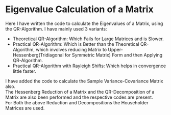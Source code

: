 # Eigenvalue Calculation of a Matrix
Here I have written the code to calculate the Eigenvalues of a Matrix, using the QR-Algorithm.
I have mainly used 3 variants:
 - Theoretical QR-Algorithm: Which Fails for Large Matrices and is Slower.
 - Practical QR-Algorithm: Which is Better than the Theoretical QR-Algorithm, which involves reducing Matrix to Upper-Hessenberg(Tridiagonal for Symmetric Matrix) Form and then Applying QR-Algorithm.
 - Practical QR-Algorithm with Rayleigh Shifts: Which helps in convergence little faster.

I have added the code to calculate the Sample Variance-Covariance Matrix also.\
The Hessenberg Reduction of a Matrix and the QR-Decomposition of a Matrix are also been performed and the respective codes are present.\
For Both the above Reduction and Decompositions the Householder Matrices are used.
